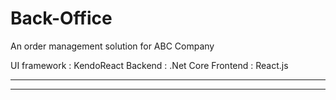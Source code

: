 # Back-Office
An order management solution for ABC Company

UI framework : KendoReact
Backend      : .Net Core
Frontend     : React.js

----------------------------------------------
----------------------------------------------